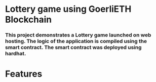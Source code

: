 # Lottery game using GoerliETH Blockchain

### This project demonstrates a Lottery game launched on web hosting. The logic of the application is compiled using the smart contract. The smart contract was deployed using hardhat.

# Features
